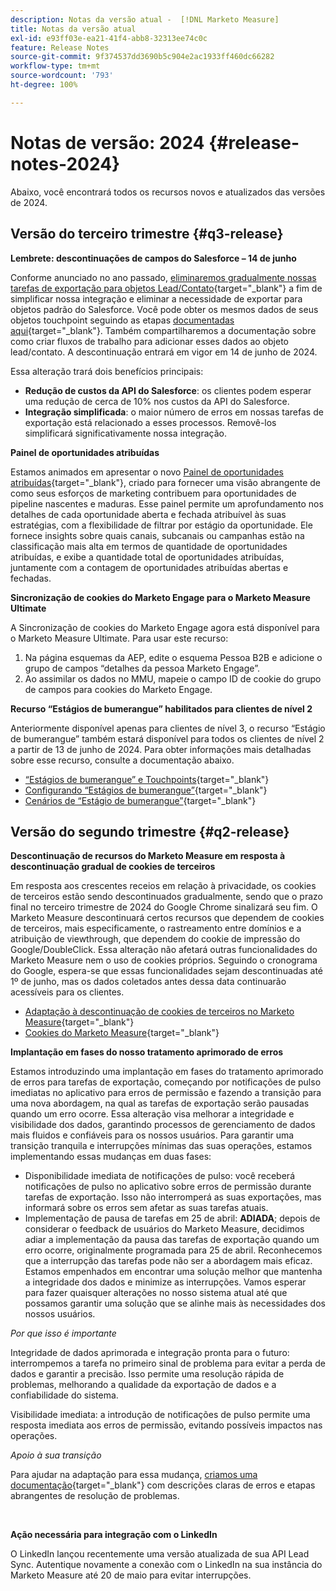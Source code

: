 ```yaml
---
description: Notas da versão atual -  [!DNL Marketo Measure]
title: Notas da versão atual
exl-id: e93ff03e-ea21-41f4-abb8-32313ee74c0c
feature: Release Notes
source-git-commit: 9f374537dd3690b5c904e2ac1933ff460dc66282
workflow-type: tm+mt
source-wordcount: '793'
ht-degree: 100%

---
```


# Notas de versão: 2024 {#release-notes-2024}

Abaixo, você encontrará todos os recursos novos e atualizados das versões de 2024.

## Versão do terceiro trimestre {#q3-release}

<p>

**Lembrete: descontinuações de campos do Salesforce – 14 de junho**

Conforme anunciado no ano passado, [eliminaremos gradualmente nossas tarefas de exportação para objetos Lead/Contato](https://nation.marketo.com/t5/employee-blogs/marketo-measure-salesforce-lead-and-contact-field-deprecation-06/ba-p/350179){target="_blank"} a fim de simplificar nossa integração e eliminar a necessidade de exportar para objetos padrão do Salesforce. Você pode obter os mesmos dados de seus objetos touchpoint seguindo as etapas [documentadas aqui](/help/release-notes/previous-releases/2023.md#deprecations){target="_blank"}. Também compartilharemos a documentação sobre como criar fluxos de trabalho para adicionar esses dados ao objeto lead/contato. A descontinuação entrará em vigor em 14 de junho de 2024.

Essa alteração trará dois benefícios principais:

* **Redução de custos da API do Salesforce**: os clientes podem esperar uma redução de cerca de 10% nos custos da API do Salesforce.
* **Integração simplificada**: o maior número de erros em nossas tarefas de exportação está relacionado a esses processos. Removê-los simplificará significativamente nossa integração.

**Painel de oportunidades atribuídas**

Estamos animados em apresentar o novo [Painel de oportunidades atribuídas](/help/marketo-measure-discover-ui/dashboards/attributed-opportunity-dashboard.md){target="_blank"}, criado para fornecer uma visão abrangente de como seus esforços de marketing contribuem para oportunidades de pipeline nascentes e maduras.  Esse painel permite um aprofundamento nos detalhes de cada oportunidade aberta e fechada atribuível às suas estratégias, com a flexibilidade de filtrar por estágio da oportunidade. Ele fornece insights sobre quais canais, subcanais ou campanhas estão na classificação mais alta em termos de quantidade de oportunidades atribuídas, e exibe a quantidade total de oportunidades atribuídas, juntamente com a contagem de oportunidades atribuídas abertas e fechadas.

**Sincronização de cookies do Marketo Engage para o Marketo Measure Ultimate**

A Sincronização de cookies do Marketo Engage agora está disponível para o Marketo Measure Ultimate. Para usar este recurso:

1. Na página esquemas da AEP, edite o esquema Pessoa B2B e adicione o grupo de campos “detalhes da pessoa Marketo Engage”.
1. Ao assimilar os dados no MMU, mapeie o campo ID de cookie do grupo de campos para cookies do Marketo Engage.

**Recurso “Estágios de bumerangue” habilitados para clientes de nível 2**

Anteriormente disponível apenas para clientes de nível 3, o recurso “Estágio de bumerangue” também estará disponível para todos os clientes de nível 2 a partir de 13 de junho de 2024. Para obter informações mais detalhadas sobre esse recurso, consulte a documentação abaixo.

* [“Estágios de bumerangue” e Touchpoints](/help/advanced-marketo-measure-features/boomerang/boomerang-stages-and-touchpoints.md){target="_blank"}
* [Configurando “Estágios de bumerangue”](/help/advanced-marketo-measure-features/boomerang/setting-up-boomerang-stages.md){target="_blank"}
* [Cenários de “Estágio de bumerangue”](/help/advanced-marketo-measure-features/boomerang/boomerang-stage-scenarios.md){target="_blank"}

<p>

## Versão do segundo trimestre {#q2-release}

<p>

**Descontinuação de recursos do Marketo Measure em resposta à descontinuação gradual de cookies de terceiros**

Em resposta aos crescentes receios em relação à privacidade, os cookies de terceiros estão sendo descontinuados gradualmente, sendo que o prazo final no terceiro trimestre de 2024 do Google Chrome sinalizará seu fim. O Marketo Measure descontinuará certos recursos que dependem de cookies de terceiros, mais especificamente, o rastreamento entre domínios e a atribuição de viewthrough, que dependem do cookie de impressão do Google/DoubleClick. Essa alteração não afetará outras funcionalidades do Marketo Measure nem o uso de cookies próprios. Seguindo o cronograma do Google, espera-se que essas funcionalidades sejam descontinuadas até 1º de junho, mas os dados coletados antes dessa data continuarão acessíveis para os clientes.

* [Adaptação à descontinuação de cookies de terceiros no Marketo Measure](https://nation.marketo.com/t5/employee-blogs/adapting-to-third-party-cookie-deprecation-in-marketo-measure/ba-p/345110){target="_blank"}
* [Cookies do Marketo Measure](/help/marketo-measure-tracking/setting-up-tracking/marketo-measure-cookies.md){target="_blank"}

**Implantação em fases do nosso tratamento aprimorado de erros**

Estamos introduzindo uma implantação em fases do tratamento aprimorado de erros para tarefas de exportação, começando por notificações de pulso imediatas no aplicativo para erros de permissão e fazendo a transição para uma nova abordagem, na qual as tarefas de exportação serão pausadas quando um erro ocorre. Essa alteração visa melhorar a integridade e visibilidade dos dados, garantindo processos de gerenciamento de dados mais fluidos e confiáveis para os nossos usuários. Para garantir uma transição tranquila e interrupções mínimas das suas operações, estamos implementando essas mudanças em duas fases:

* Disponibilidade imediata de notificações de pulso: você receberá notificações de pulso no aplicativo sobre erros de permissão durante tarefas de exportação. Isso não interromperá as suas exportações, mas informará sobre os erros sem afetar as suas tarefas atuais.
* Implementação de pausa de tarefas em 25 de abril: **ADIADA**; depois de considerar o feedback de usuários do Marketo Measure, decidimos adiar a implementação da pausa das tarefas de exportação quando um erro ocorre, originalmente programada para 25 de abril. Reconhecemos que a interrupção das tarefas pode não ser a abordagem mais eficaz. Estamos empenhados em encontrar uma solução melhor que mantenha a integridade dos dados e minimize as interrupções. Vamos esperar para fazer quaisquer alterações no nosso sistema atual até que possamos garantir uma solução que se alinhe mais às necessidades dos nossos usuários.

_Por que isso é importante_

Integridade de dados aprimorada e integração pronta para o futuro: interrompemos a tarefa no primeiro sinal de problema para evitar a perda de dados e garantir a precisão. Isso permite uma resolução rápida de problemas, melhorando a qualidade da exportação de dados e a confiabilidade do sistema.

Visibilidade imediata: a introdução de notificações de pulso permite uma resposta imediata aos erros de permissão, evitando possíveis impactos nas operações.

_Apoio à sua transição_

Para ajudar na adaptação para essa mudança, [criamos uma documentação](/help/configuration-and-setup/getting-started-with-marketo-measure/error-notifications.md){target="_blank"} com descrições claras de erros e etapas abrangentes de resolução de problemas.

<br>

**Ação necessária para integração com o LinkedIn**

O LinkedIn lançou recentemente uma versão atualizada de sua API Lead Sync. Autentique novamente a conexão com o LinkedIn na sua instância do Marketo Measure até 20 de maio para evitar interrupções.

